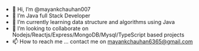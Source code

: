 - 👋 Hi, I’m @mayankchauhan007
- 👀 I’m Java full Stack Developer
- 🌱 I’m currently learning data structure and algorithms using Java
- 💞️ I’m looking to collaborate on Nodejs/Reactjs/Express/MongoDB/Mysql/TypeScript based projects
- 📫 How to reach me ...
                    contact me on mayankchauhan6365@gmail.com

<!---
mayankchauhan007/mayankchauhan007 is a ✨ special ✨ repository because its `README.md` (this file) appears on your GitHub profile.
You can click the Preview link to take a look at your changes.
--->

